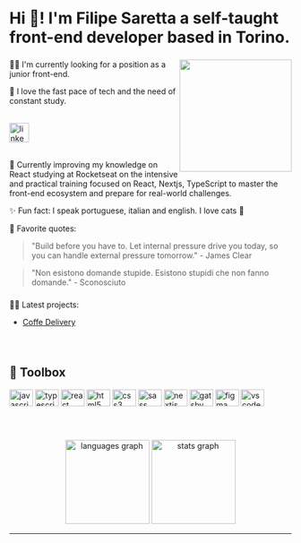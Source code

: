 <!-- <div align="center">
  <img height="200" src=""  />
</div> -->

###

<br clear="both">

<h1 align="left">Hi 👋! I'm Filipe Saretta a self-taught  front-end developer based in Torino.</h1>

###


###

<img align="right" height="200" src="https://res.cloudinary.com/lettering/image/upload/v1662755287/Gatinho_1_salv2s.png"  />

###

👨‍💻 I'm currently looking for a position as a junior front-end.

🚀 I love the fast pace of tech and the need of constant study.

</br>


<div align="left">
  <a href="https://www.linkedin.com/in/filipe-saretta/" target="_blank">
    <img src="https://img.shields.io/static/v1?message=LinkedIn&logo=linkedin&label=&color=0077B5&logoColor=white&labelColor=&style=for-the-badge" height="35" alt="linkedin logo"  />
  </a>
</div>

</br>

🧐 Currently improving my knowledge on React studying at Rocketseat on the intensive and practical training focused on React, Nextjs, TypeScript to master the front-end ecosystem and prepare for real-world challenges.

✨ Fun fact: I speak portuguese, italian and english. I love cats 💖

💭 Favorite quotes:

 > "Build before you have to. Let internal pressure drive you today, so you can handle external pressure tomorrow." - James Clear

  > "Non esistono domande stupide. Esistono stupidi che non fanno domande." - Sconosciuto


###

👨‍💻 Latest projects:

- [Coffe Delivery](https://github.com/filipesaretta/coffeeDelivery)

###

<br clear="both">

## 🧰 Toolbox


<div align="left">
  <img src="https://cdn.jsdelivr.net/gh/devicons/devicon/icons/javascript/javascript-original.svg" height="30" width="42" alt="javascript logo"  />
  <img src="https://cdn.jsdelivr.net/gh/devicons/devicon/icons/typescript/typescript-original.svg" height="30" width="42" alt="typescript logo"  />
  <img src="https://cdn.jsdelivr.net/gh/devicons/devicon/icons/react/react-original.svg" height="30" width="42" alt="react logo"  />
  <img src="https://cdn.jsdelivr.net/gh/devicons/devicon/icons/html5/html5-original.svg" height="30" width="42" alt="html5 logo"  />
  <img src="https://cdn.jsdelivr.net/gh/devicons/devicon/icons/css3/css3-original.svg" height="30" width="42" alt="css3 logo"  />
  <img src="https://cdn.jsdelivr.net/gh/devicons/devicon/icons/sass/sass-original.svg" height="30" width="42" alt="sass logo"  />
  <img src="https://cdn.jsdelivr.net/gh/devicons/devicon/icons/nextjs/nextjs-original.svg" height="30" width="42" alt="nextjs logo"  />
  <img src="https://cdn.jsdelivr.net/gh/devicons/devicon/icons/gatsby/gatsby-original.svg" height="30" width="42" alt="gatsby logo"  />
  <img src="https://cdn.jsdelivr.net/gh/devicons/devicon/icons/figma/figma-original.svg" height="30" width="42" alt="figma logo"  />
  <img src="https://cdn.jsdelivr.net/gh/devicons/devicon/icons/vscode/vscode-original.svg" height="30" width="42" alt="vscode logo"  />
</div>

###

</br>
</br>

<div align="center">
 
 <img src="https://github-readme-stats.vercel.app/api/top-langs?locale=en&hide_title=false&layout=compact&card_width=320&langs_count=5&theme=rose_pine&hide_border=false&username=filipesaretta" height="150" alt="languages graph"  />
 <img src="https://github-readme-stats.vercel.app/api?hide_title=false&hide_rank=false&show_icons=true&include_all_commits=true&count_private=true&disable_animations=false&theme=rose_pine&locale=en&hide_border=true&username=filipesaretta" height="150" alt="stats graph"  />
<br clear="both">
</div>

-----


 

###
